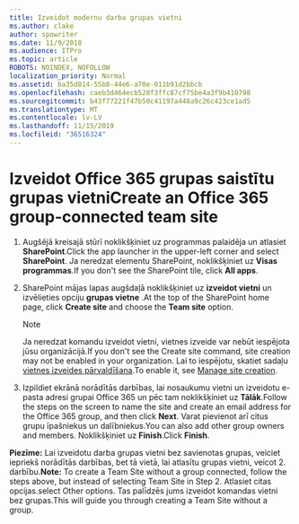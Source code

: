 ```yaml
---
title: Izveidot modernu darba grupas vietni
ms.author: clake
author: spowriter
ms.date: 11/9/2018
ms.audience: ITPro
ms.topic: article
ROBOTS: NOINDEX, NOFOLLOW
localization_priority: Normal
ms.assetid: ba35d814-55b8-44e6-a70e-011b91d2bbcb
ms.openlocfilehash: caeb3d464ecb528f3ffc87cf75be4a3f9b410798
ms.sourcegitcommit: b43f77221f47b50c41197a448a9c26c423ce1ad5
ms.translationtype: MT
ms.contentlocale: lv-LV
ms.lasthandoff: 11/15/2019
ms.locfileid: "36516324"
---
```

# <a name="create-an-office-365-group-connected-team-site"></a><span data-ttu-id="47f08-102">Izveidot Office 365 grupas saistītu grupas vietni</span><span class="sxs-lookup"><span data-stu-id="47f08-102">Create an Office 365 group-connected team site</span></span>

1. <span data-ttu-id="47f08-103">Augšējā kreisajā stūrī noklikšķiniet uz programmas palaidēja un atlasiet **SharePoint**.</span><span class="sxs-lookup"><span data-stu-id="47f08-103">Click the app launcher in the upper-left corner and select **SharePoint**.</span></span> <span data-ttu-id="47f08-104">Ja neredzat elementu SharePoint, noklikšķiniet uz **Visas programmas**.</span><span class="sxs-lookup"><span data-stu-id="47f08-104">If you don't see the SharePoint tile, click **All apps**.</span></span>
    
2. <span data-ttu-id="47f08-105">SharePoint mājas lapas augšdaļā noklikšķiniet uz **izveidot vietni** un izvēlieties opciju **grupas vietne** .</span><span class="sxs-lookup"><span data-stu-id="47f08-105">At the top of the SharePoint home page, click **Create site** and choose the **Team site** option.</span></span> 
    
    > [!NOTE]
    > <span data-ttu-id="47f08-106">Ja neredzat komandu izveidot vietni, vietnes izveide var nebūt iespējota jūsu organizācijā.</span><span class="sxs-lookup"><span data-stu-id="47f08-106">If you don't see the Create site command, site creation may not be enabled in your organization.</span></span> <span data-ttu-id="47f08-107">Lai to iespējotu, skatiet sadaļu [vietnes izveides pārvaldīšana](https://go.microsoft.com/fwlink/?linkid=2009644).</span><span class="sxs-lookup"><span data-stu-id="47f08-107">To enable it, see [Manage site creation](https://go.microsoft.com/fwlink/?linkid=2009644).</span></span> 
  
3. <span data-ttu-id="47f08-108">Izpildiet ekrānā norādītās darbības, lai nosaukumu vietni un izveidotu e-pasta adresi grupai Office 365 un pēc tam noklikšķiniet uz **Tālāk**.</span><span class="sxs-lookup"><span data-stu-id="47f08-108">Follow the steps on the screen to name the site and create an email address for the Office 365 group, and then click **Next**.</span></span> <span data-ttu-id="47f08-109">Varat pievienot arī citus grupu īpašniekus un dalībniekus.</span><span class="sxs-lookup"><span data-stu-id="47f08-109">You can also add other group owners and members.</span></span> <span data-ttu-id="47f08-110">Noklikšķiniet uz **Finish**.</span><span class="sxs-lookup"><span data-stu-id="47f08-110">Click **Finish**.</span></span>
  
 <span data-ttu-id="47f08-111">**Piezīme:** Lai izveidotu darba grupas vietni bez savienotas grupas, veiciet iepriekš norādītās darbības, bet tā vietā, lai atlasītu grupas vietni, veicot 2. darbību.</span><span class="sxs-lookup"><span data-stu-id="47f08-111">**Note:** To create a Team Site without a group connected, follow the steps above, but instead of selecting Team Site in Step 2.</span></span> <span data-ttu-id="47f08-112">Atlasiet citas opcijas.</span><span class="sxs-lookup"><span data-stu-id="47f08-112">select Other options.</span></span> <span data-ttu-id="47f08-113">Tas palīdzēs jums izveidot komandas vietni bez grupas.</span><span class="sxs-lookup"><span data-stu-id="47f08-113">This will guide you through creating a Team Site without a group.</span></span> 
    

